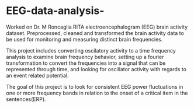 # EEG-data-analysis-
Worked on Dr. M Roncaglia RITA electroencephalogram (EEG) brain activity dataset. Preprocessed, cleaned and transformed the brain activity data to be used for monitoring and measuring distinct brain frequencies.

This project includes converting oscilatory activity to a time frequency analysis to examine brain frequency behavior, setting up a fourier transformation to convert the frequencies into a signal that can be represented through time, and looking for oscillator activity with regards to an event related potential.

The goal of this project is  to look for consistent EEG  power  fluctuations  in  one  or  more  frequency  bands in  relation to the onset of a critical item in the sentences(ERP).
